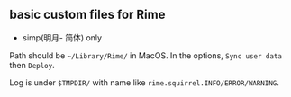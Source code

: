 ## basic custom files for Rime
* simp(明月- 简体) only

Path should be `~/Library/Rime/` in MacOS.
In the options, `Sync user data` then `Deploy`.

Log is under `$TMPDIR/` with name like `rime.squirrel.INFO/ERROR/WARNING`.

